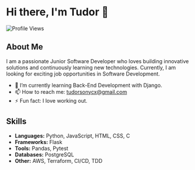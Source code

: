 # Hi there, I'm Tudor 👋

![Profile Views](https://komarev.com/ghpvc/?username=tudorsonycx&color=blue)

## About Me

I am a passionate Junior Software Developer who loves building innovative solutions and continuously learning new technologies. Currently, I am looking for exciting job opportunities in Software Development.

- 🌱 I’m currently learning Back-End Development with Django.
- 📫 How to reach me: tudorsonycx@gmail.com
- ⚡ Fun fact: I love working out.

## Skills

- **Languages:** Python, JavaScript, HTML, CSS, C
- **Frameworks:** Flask
- **Tools:** Pandas, Pytest
- **Databases:** PostgreSQL
- **Other:** AWS, Terraform, CI/CD, TDD
